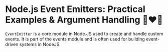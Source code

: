 # Node.js Event Emitters: Practical Examples & Argument Handling 🚀❤️‍🔥

`EventEmitter` is a core module in Node.JS used to create and handle custom events. It is part of the events module and is often used for building event-driven systems in NodeJS.
